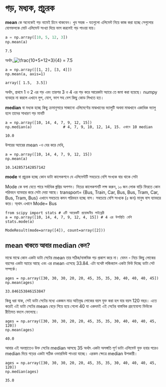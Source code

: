 # গড়, মধ্যক, প্রচুরক

**mean** কে অনেকেই গড় নামেই চিনে থাকবেন। খুব সহজ - যতগুলো এলিমেন্ট নিয়ে কাজ করা হচ্ছে সেগুলোর যোগফলকে মোট এলিমেন্ট সংখ্যা দিয়ে ভাগ করলেই গড় পাওয়া যায়।

```python
a = np.array([10, 5, 12, 3])
np.mean(a)
```

```text
7.5
```

অর্থাৎ,![$\frac{10+5+12+3}{4} = 7.5$](https://render.githubusercontent.com/render/math?math=\frac{10%2B5%2B12%2B3}{4}%20%3D%207.5&mode=inline)

```text
a = np.array([[1, 2], [3, 4]])
np.mean(a, axis=1)
```

```text
array([ 1.5,  3.5])
```

অর্থাৎ, প্রথমে 1 ও 2 এর গড় এবং তারপর 3 ও 4 এর গড় করে আরেকটা অ্যারে তে জমা করা হয়েছে। numpy ব্যবহার না করলে এখানে লুপ, যোগ, ভাগ সহ বেশ কিছু কোড লিখতে হত।

**median** বা মধ্যক হচ্ছে কিছু ক্রমানুসারে সাজানো এলিমেণ্টের মাঝখানের ভ্যালুটি অথবা মাঝখানে একাধিক ভ্যালু হলে তাদের সাধারণ গড় মানটি

```text
a = np.array([10, 14, 4, 7, 9, 12, 15])
np.median(a)              # 4, 7, 9, 10, 12, 14, 15. এখানে 10 median
```

```text
10.0
```

উপরের অ্যারের mean -ও বের করে দেখি,

```text
a = np.array([10, 14, 4, 7, 9, 12, 15])
np.mean(a)
```

```text
10.142857142857142
```

**mode** বা প্রচুরক হচ্ছে কোন ডাটা কালেকশনে যে এলিমেন্টটি সবচেয়ে বেশি সংখ্যক বার থাকে সেটা

Mode কে বলা যেতে পারে সর্বাধিক জ্নপ্রিয় অপশন। নিচের কালেকশনটি লক্ষ করুন, ১০ জন লোক বাড়ি ফিরতে কোন পরিবহন ব্যাবহার করে সেটা দেয়া আছে। transport= {Bus, Train, Car, Bus, Bus, Tram, Car, Bus, Tram, Bus} এখানে সবচেয়ে কমন পরিবহন হচ্ছে বাস। সবচেয়ে বেশি সংখ্যক \(৫ জন\) মানুষ বাস ব্যাবহার করে। অ্থাৎ এখানে Mode= Bus

```text
from scipy import stats # এটি আরেকটি প্রয়োজনীয় লাইব্রেরী
a = np.array([10, 14, 4, 7, 9, 12, 4, 15]) # 4 এর উপস্থিতি বেশি
stats.mode(a)
```

```text
ModeResult(mode=array([4]), count=array([2]))
```

## mean থাকতে আবার median কেন?

মাঝে মাঝে কোন একটা ডাটা সেটের mean তার সঠিক/বাস্তবিক গড় প্রকাশ করে না। যেমন - নিচে কিছু লোকের বয়সের একটা অ্যারে আছে এবং এর mean এসেছে 33.84. এটা যথেষ্ট লজিক্যাল একটা ভিউ দিচ্ছে ডাটা সেট সম্পর্কে।

```text
ages = np.array([30, 30, 30, 20, 20, 45, 35, 35, 30, 40, 40, 40, 45])
np.mean(ages)
```

```text
33.846153846153847
```

কিন্তু ধরা যাক, সেই ডাটা সেটের মধ্যে একজন মাত্র অতিবৃদ্ধ লোকের বয়স যুক্ত করা হল যার বয়স 120 বছর। এতে করেই এই ডাটা সেটের mean বেড়ে গিয়ে হয়ে গেলো 40 যা একদমই এই সেটের বাস্তবিক গ্রহণযোগ্য ভিউকে রীতিমত বদলে ফেলেছে।

```text
ages = np.array([30, 30, 30, 20, 20, 45, 35, 35, 30, 40, 40, 40, 45, 120])
np.mean(ages)
```

```text
40.0
```

আবার এই অবস্থাতেও উক্ত সেটের median আসছে 35 অর্থাৎ একটা অসঙ্গতি পূর্ণ ডাটা এলিমেন্ট যুক্ত হবার পরেও median দিয়ে গড়ের একটা সঠিক ওভারভিউ পাওয়া যাচ্ছে। এরকম ক্ষেত্রে median উপকারী।

```text
ages = np.array([30, 30, 30, 20, 20, 45, 35, 35, 30, 40, 40, 40, 45, 120])
np.median(ages)
```

```text
35.0
```

